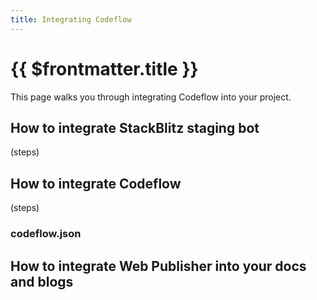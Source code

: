 ```yaml
---
title: Integrating Codeflow
---
```


# {{ $frontmatter.title }}

<!-- I feel like these should be separate pages in the integration section - one page per product -->

This page walks you through integrating Codeflow into your project.

## How to integrate StackBlitz staging bot
(steps)

## How to integrate Codeflow
(steps)

### codeflow.json

## How to integrate Web Publisher into your docs and blogs